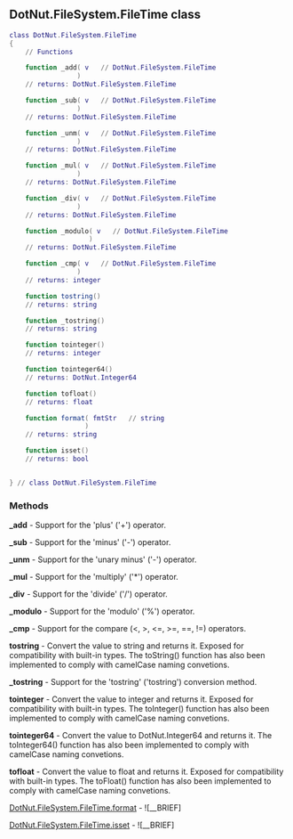 ## DotNut.FileSystem.FileTime class


```lua
class DotNut.FileSystem.FileTime
{
    // Functions

    function _add( v   // DotNut.FileSystem.FileTime
                 )
    // returns: DotNut.FileSystem.FileTime

    function _sub( v   // DotNut.FileSystem.FileTime
                 )
    // returns: DotNut.FileSystem.FileTime

    function _unm( v   // DotNut.FileSystem.FileTime
                 )
    // returns: DotNut.FileSystem.FileTime

    function _mul( v   // DotNut.FileSystem.FileTime
                 )
    // returns: DotNut.FileSystem.FileTime

    function _div( v   // DotNut.FileSystem.FileTime
                 )
    // returns: DotNut.FileSystem.FileTime

    function _modulo( v   // DotNut.FileSystem.FileTime
                    )
    // returns: DotNut.FileSystem.FileTime

    function _cmp( v   // DotNut.FileSystem.FileTime
                 )
    // returns: integer

    function tostring()
    // returns: string

    function _tostring()
    // returns: string

    function tointeger()
    // returns: integer

    function tointeger64()
    // returns: DotNut.Integer64

    function tofloat()
    // returns: float

    function format( fmtStr   // string
                   )
    // returns: string

    function isset()
    // returns: bool


} // class DotNut.FileSystem.FileTime
```



### Methods


**_add** - Support for the 'plus' ('+') operator.


**_sub** - Support for the 'minus' ('-') operator.


**_unm** - Support for the 'unary minus' ('-') operator.


**_mul** - Support for the 'multiply' ('*') operator.


**_div** - Support for the 'divide' ('/') operator.


**_modulo** - Support for the 'modulo' ('%') operator.


**_cmp** - Support for the compare (<, >, <=, >=, ==, !=) operators.


**tostring** - Convert the value to string and returns it. Exposed for compatibility with built-in types. The toString() function has also been implemented to comply with camelCase naming convetions.


**_tostring** - Support for the 'tostring' ('tostring') conversion method.


**tointeger** - Convert the value to integer and returns it. Exposed for compatibility with built-in types. The toInteger() function has also been implemented to comply with camelCase naming convetions.


**tointeger64** - Convert the value to DotNut.Integer64 and returns it. The toInteger64() function has also been implemented to comply with camelCase naming convetions.


**tofloat** - Convert the value to float and returns it. Exposed for compatibility with built-in types. The toFloat() function has also been implemented to comply with camelCase naming convetions.


[DotNut.FileSystem.FileTime.format](../../DotNut/FileSystem/FileTime/format.md) - ![__BRIEF]


[DotNut.FileSystem.FileTime.isset](../../DotNut/FileSystem/FileTime/isset.md) - ![__BRIEF]


